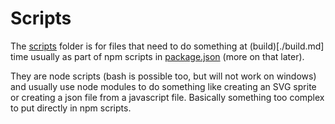 # Scripts

The [scripts](../../scripts) folder is for files that need to do something at
(build)[./build.md] time usually as part of npm scripts in
[package.json](../../package.json) (more on that later).

They are node scripts (bash is possible too, but will not work on windows) and
usually use node modules to do something like creating an SVG sprite or creating
a json file from a javascript file. Basically something too complex to put
directly in npm scripts.

